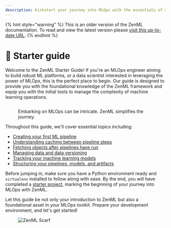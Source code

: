 ```yaml
---
description: Kickstart your journey into MLOps with the essentials of ZenML.
---
```


{% hint style="warning" %}
This is an older version of the ZenML documentation. To read and view the latest version please [visit this up-to-date URL](https://docs.zenml.io).
{% endhint %}


# 🐣 Starter guide

Welcome to the ZenML Starter Guide! If you're an MLOps engineer aiming to build robust ML platforms, or a data scientist interested in leveraging the power of MLOps, this is the perfect place to begin. Our guide is designed to provide you with the foundational knowledge of the ZenML framework and equip you with the initial tools to manage the complexity of machine learning operations.

<figure><img src="../../.gitbook/assets/abstractions_showcase.png" alt=""><figcaption><p>Embarking on MLOps can be intricate. ZenML simplifies the journey.</p></figcaption></figure>

Throughout this guide, we'll cover essential topics including:

- [Creating your first ML pipeline](create-an-ml-pipeline.md)
- [Understanding caching between pipeline steps](cache-previous-executions.md)
- [Fetching objects after pipelines have run](fetching-pipelines.md)
- [Managing data and data versioning](manage-artifacts.md)
- [Tracking your machine learning models](track-ml-models.md)
- [Structuring your pipelines, models, and artifacts](structuring-a-project.md)

Before jumping in, make sure you have a Python environment ready and `virtualenv` installed to follow along with ease.
By the end, you will have completed a [starter project](starter-project.md), marking the beginning of your journey into MLOps with ZenML.

Let this guide be not only your introduction to ZenML but also a foundational asset in your MLOps toolkit. Prepare your development environment, and let's get started!

<!-- For scarf -->
<figure><img alt="ZenML Scarf" referrerpolicy="no-referrer-when-downgrade" src="https://static.scarf.sh/a.png?x-pxid=f0b4f458-0a54-4fcd-aa95-d5ee424815bc" /></figure>